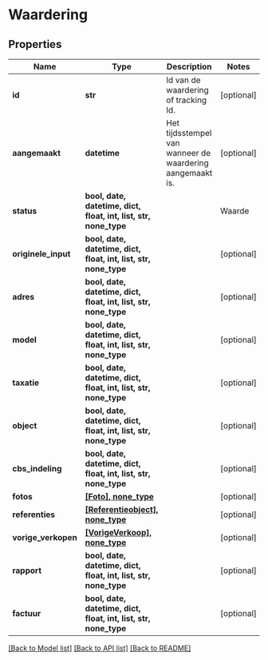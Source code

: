 # Waardering


## Properties
Name | Type | Description | Notes
------------ | ------------- | ------------- | -------------
**id** | **str** | Id van de waardering of tracking Id. | [optional] 
**aangemaakt** | **datetime** | Het tijdsstempel van wanneer de waardering aangemaakt is. | [optional] 
**status** | **bool, date, datetime, dict, float, int, list, str, none_type** |  | Waarde | Omschrijving | | --- | --- | | &#x60;onbekend&#x60; | Status onbekend. | | &#x60;initialiseren&#x60; | Deze waardering is geinitialiseerd maar moet nog bevestigd worden. | | &#x60;open&#x60; | Deze waardering is bevestigd maar moet nog uitgevoerd worden. | | &#x60;voltooid&#x60; | Deze waardering is voltooid. | | &#x60;opgewaardeerd&#x60; | Deze waardering is geupgrade naar een ander waardering type. | | &#x60;ongeldig&#x60; | Deze waardering is niet geldig, bijvoorbeeld omdat hij niet door de business rules is gekomen. | | &#x60;verlopen&#x60; | Deze waardering is verlopen omdat hij niet op tijd bevestigd is. | | &#x60;error&#x60; | Er is iets mis gegaan voor deze waardering. |    | [optional] 
**originele_input** | **bool, date, datetime, dict, float, int, list, str, none_type** |  | [optional] 
**adres** | **bool, date, datetime, dict, float, int, list, str, none_type** |  | [optional] 
**model** | **bool, date, datetime, dict, float, int, list, str, none_type** |  | [optional] 
**taxatie** | **bool, date, datetime, dict, float, int, list, str, none_type** |  | [optional] 
**object** | **bool, date, datetime, dict, float, int, list, str, none_type** |  | [optional] 
**cbs_indeling** | **bool, date, datetime, dict, float, int, list, str, none_type** |  | [optional] 
**fotos** | [**[Foto], none_type**](Foto.md) |  | [optional] 
**referenties** | [**[Referentieobject], none_type**](Referentieobject.md) |  | [optional] 
**vorige_verkopen** | [**[VorigeVerkoop], none_type**](VorigeVerkoop.md) |  | [optional] 
**rapport** | **bool, date, datetime, dict, float, int, list, str, none_type** |  | [optional] 
**factuur** | **bool, date, datetime, dict, float, int, list, str, none_type** |  | [optional] 

[[Back to Model list]](../README.md#documentation-for-models) [[Back to API list]](../README.md#documentation-for-api-endpoints) [[Back to README]](../README.md)


